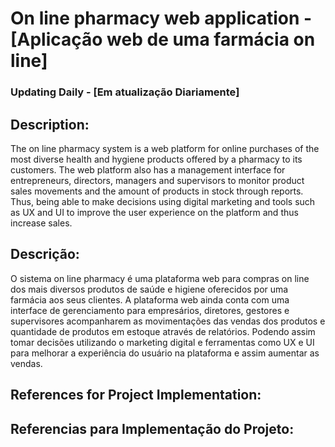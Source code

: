 # On line pharmacy web application - [Aplicação web de uma farmácia on line]

### Updating Daily - [Em atualização Diariamente]


## Description:
The on line pharmacy system is a web platform for online purchases of the most diverse health and hygiene products offered by a pharmacy to its customers. The web platform also has a management interface for entrepreneurs, directors, managers and supervisors to monitor product sales movements and the amount of products in stock through reports. Thus, being able to make decisions using digital marketing and tools such as UX and UI to improve the user experience on the platform and thus increase sales.

## Descrição:

O sistema on line pharmacy é uma plataforma web para compras on line dos mais diversos produtos de saúde e higiene oferecidos por uma farmácia aos seus clientes. A plataforma web ainda conta com uma interface de gerenciamento para empresários, diretores, gestores e supervisores acompanharem as movimentações das vendas dos produtos e quantidade de produtos em estoque através de relatórios. Podendo assim tomar decisões utilizando o marketing digital e ferramentas como UX e UI para melhorar a experiência do usuário na plataforma e assim aumentar as vendas.


## References for Project Implementation:

## Referencias para Implementação do Projeto:<br>
